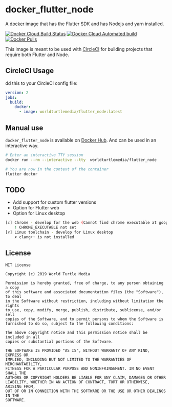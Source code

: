 # docker_flutter_node

A [docker](https://www.docker.com/) image that has the Flutter SDK and has Nodejs and yarn installed.

[![Docker Cloud Build Status](https://img.shields.io/docker/cloud/build/worldturtlemedia/flutter_node.svg)](https://cloud.docker.com/u/worldturtlemedia/repository/docker/worldturtlemedia/flutter_node) [![Docker Cloud Automated build](https://img.shields.io/docker/cloud/automated/worldturtlemedia/flutter_node.svg)](https://cloud.docker.com/u/worldturtlemedia/repository/docker/worldturtlemedia/flutter_node) [![Docker Pulls](https://img.shields.io/docker/pulls/worldturtlemedia/flutter_node.svg)](https://cloud.docker.com/u/worldturtlemedia/repository/docker/worldturtlemedia/flutter_node)

This image is meant to be used with [CircleCI](https://circleci.com) for building projects that require both Flutter and Node.

## CircleCI Usage

dd this to your CircleCI config file:

```yaml
version: 2
jobs:
  build:
    docker:
      - image: worldturtlemedia/flutter_node:latest
```

## Manual use

`docker_flutter_node` is available on [Docker Hub](https://cloud.docker.com/u/worldturtlemedia/repository/docker/worldturtlemedia/flutter_node). And can be used in an interactive way.

```bash
# Enter an interactive TTY session
docker run --rm --interactive --tty  worldturtlemedia/flutter_node

# You are now in the context of the container
flutter doctor
```

## TODO

- Add support for custom flutter versions
- Option for Flutter web
- Option for Linux desktop

```bash
[✗] Chrome - develop for the web (Cannot find chrome executable at google-chrome)
    ! CHROME_EXECUTABLE not set
[✗] Linux toolchain - develop for Linux desktop
    ✗ clang++ is not installed
```

## License

```text
MIT License

Copyright (c) 2019 World Turtle Media

Permission is hereby granted, free of charge, to any person obtaining a copy
of this software and associated documentation files (the "Software"), to deal
in the Software without restriction, including without limitation the rights
to use, copy, modify, merge, publish, distribute, sublicense, and/or sell
copies of the Software, and to permit persons to whom the Software is
furnished to do so, subject to the following conditions:

The above copyright notice and this permission notice shall be included in all
copies or substantial portions of the Software.

THE SOFTWARE IS PROVIDED "AS IS", WITHOUT WARRANTY OF ANY KIND, EXPRESS OR
IMPLIED, INCLUDING BUT NOT LIMITED TO THE WARRANTIES OF MERCHANTABILITY,
FITNESS FOR A PARTICULAR PURPOSE AND NONINFRINGEMENT. IN NO EVENT SHALL THE
AUTHORS OR COPYRIGHT HOLDERS BE LIABLE FOR ANY CLAIM, DAMAGES OR OTHER
LIABILITY, WHETHER IN AN ACTION OF CONTRACT, TORT OR OTHERWISE, ARISING FROM,
OUT OF OR IN CONNECTION WITH THE SOFTWARE OR THE USE OR OTHER DEALINGS IN THE
SOFTWARE.
```
